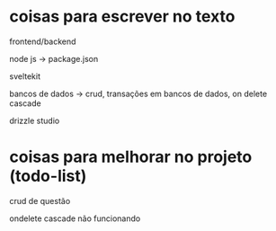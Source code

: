 # coisas para escrever no texto

frontend/backend

node js -> package.json

sveltekit

bancos de dados -> crud, transações em bancos de dados, on delete cascade

drizzle studio





# coisas para melhorar no projeto (todo-list)

crud de questão

ondelete cascade não funcionando